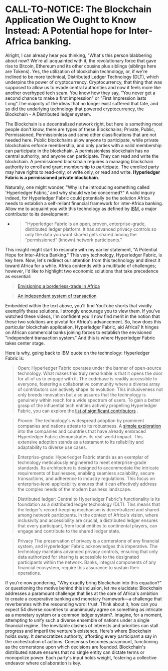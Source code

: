 # CALL-TO-NOTICE: The Blockchain Application We Ought to Know Instead: A Potential hope for Inter-Africa banking.

Alright, I can already hear you thinking, "What's this person blabbering about now? We're all acquainted with it, the revolutionary force that gave rise to Bitcoin, Ethereum and its other cousins plus siblings (siblings here are Tokens). Yes, the utilization of blockchain technology, or, if we're inclined to be more technical, Distributed Ledger Technology (DLT), which underpins the power of cryptocurrency. Cryptocurrency, that thing that was supposed to allow us to evade central authorities and now it feels more like another overhyped tech scam. You know how they say, "You never get a second chance to make a first impression" or "First Impression lasts Long".The majority of the ideas that no longer exist suffered that fate, and so did the underlying technology that powered cryptocurrency, the Blockchain - A Distributed ledger system.

The Blockchain is a decentralized network right, but here is something most people don't know, there are types of these Blockchains; Private, Public, Permissioned, Permissionless and some other classifications that are not needed here. Public blockchains allow anyone to participate, while private blockchains enforce membership, and only parties with a valid membership can participate in the blockchain. A permissionless blockchain has no central authority, and anyone can participate. They can read and write the blockchain. A permissioned blockchain requires a managing blockchain authority to enroll and grant membership to participate. The enrolled party may have rights to read-only, or write only, or read and write. **Hyperledger Fabric is a permissioned private blockchain**.


Naturally, one might wonder, "Why is he introducing something called 'Hyperledger Fabric,' and why should we be concerned?" A valid inquiry indeed, for Hyperledger Fabric could potentially be the solution Africa needs to establish a self-reliant financial framework for inter-Africa banking. Allow me to acquaint you with this technology as defined by [IBM](https://www.ibm.com/topics/hyperledger#rich-text-7adac80698), a major contributor to its development:

- > "Hyperledger Fabric is an open, proven, enterprise-grade, distributed ledger platform. It has advanced privacy controls so only the data you want shared gets shared among the “permissioned” (known) network participants."

This insight might start to resonate with my earlier statement, "A Potential Hope for Inter-Africa Banking." This very technology, Hyperledger Fabric, is key here. Now, let's redirect our attention from this technology and direct it toward Africa for a while. Africa contends with a multitude of challenges; however, I'd like to highlight two economic solutions that take precedence as essential:

> [Envisioning a borderless-trade in Africa](https://www.youtube.com/shorts/wBLY_ih7Nkk)

> [An independant system of transaction](https://www.youtube.com/shorts/-Pb0YCN82AM)

Embedded within the text above, you'll find YouTube shorts that vividly exemplify these solutions. I strongly encourage you to view them. If you've watched these videos, I'm confident you'll now find merit in the notion that these two solutions are pivotal for Africa's advancement. So, how does this particular blockchain application, Hyperledger Fabric, aid Africa? It hinges on African commercial banks joining forces to establish the envisioned "independent transaction system." And this is where Hyperledger Fabric takes center stage.

Here is why, going back to IBM quote on the technology: Hyperledger Fabric is:

> Open:
Hyperledger Fabric operates under the banner of open-source technology. What makes this truly remarkable is that it opens the door for all of us to engage with it. The codebase is readily accessible to everyone, fostering a collaborative community where a diverse array of contributors can actively shape its evolution. This inclusiveness not only breeds innovation but also assures that the technology is genuinely within reach for a wide spectrum of users. To gain a better grasp of the influential tech entities actively propelling Hyperledger Fabric, you can explore the [list of significant contributors](https://www.google.com/search?q=companies+working+on+hyperledger+fabric&oq=companies+working+on+hyperledger+fabric&gs_lcrp=EgZjaHJvbWUyBggAEEUYOTIHCAEQIRigATIHCAIQIRigATIHCAMQIRigAdIBCTEyNzU3ajBqN6gCALACAA&sourceid=chrome&ie=UTF-8) .


> Proven: 
The technology's widespread adoption by prominent companies and nations attests to its robustness. A [simple exploration](https://www.google.com/search?q=companies+and+countries+already+using+hyperledger+fabric&sca_esv=560650153&sxsrf=AB5stBjqKx99pzvO37CGkGgsHthObkPObQ%3A1693218568105&ei=CHfsZKuNBofOgAbunoTYCQ&ved=0ahUKEwirsZ3akv-AAxUHJ8AKHW4PAZsQ4dUDCBA&uact=5&oq=companies+and+countries+already+using+hyperledger+fabric&gs_lp=Egxnd3Mtd2l6LXNlcnAiOGNvbXBhbmllcyBhbmQgY291bnRyaWVzIGFscmVhZHkgdXNpbmcgaHlwZXJsZWRnZXIgZmFicmljSABQAFgAcAB4AZABAJgBAKABAKoBALgBA8gBAPgBAeIDBBgAIEE&sclient=gws-wiz-serp) into the companies and countries that have already embraced Hyperledger Fabric demonstrates its real-world impact. This extensive adoption stands as a testament to its reliability and adaptability to diverse use cases.


> Enterprise-grade:
Hyperledger Fabric stands as an exemplar of technology meticulously engineered to meet enterprise-grade standards. Its architecture is designed to accommodate the intricate requirements of businesses, enabling seamless scalability, secure transactions, and adherence to industry regulations. This focus on enterprise-level applicability ensures that it can effectively address the complex needs of the modern business landscape.


> Distributed ledger:
Central to Hyperledger Fabric's functionality is its foundation as a distributed ledger technology (DLT). This means that the ledger's record-keeping mechanism is decentralized and shared among network participants. In the context of Africa's vision, where inclusivity and accessibility are crucial, a distributed ledger ensures that every participant, from local entities to continental players, can engage and contribute to the shared ledger state.

> Privacy
The preservation of privacy is a cornerstone of any financial system, and Hyperledger Fabric acknowledges this imperative. The technology maintains advanced privacy controls, ensuring that only data authorized for sharing is accessible to the designated participants within the network. Banks, integral components of any financial ecosystem, require this assurance to sustain their operations.


If you're now pondering, "Why exactly bring Blockchain into this equation?" or questioning the motive behind this inclusion, let me elucidate: Blockchain addresses a paramount challenge that lies at the core of Africa's ambition to create a cooperative banking and monetary framework—a challenge that reverberates with the resounding word: trust. Think about it, how can you expect 54 diverse countries to unanimously agree on something as intricate as a monetary system or a common ledger system?. Imagine, for a moment, attempting to unify such a diverse ensemble of nations under a single financial regime. The inevitable clashes of interests and priorities can stall progress and imperil the venture's existence. Here's where Blockchain holds sway. It democratizes authority, affording every participant a say in the orchestration of actions. Consensus becomes paramount, functioning as the cornerstone upon which decisions are founded. Blockchain's distributed nature ensures that no single entity can dictate terms or monopolize power. Each party's input holds weight, fostering a collective endeavor where collaboration is key.



